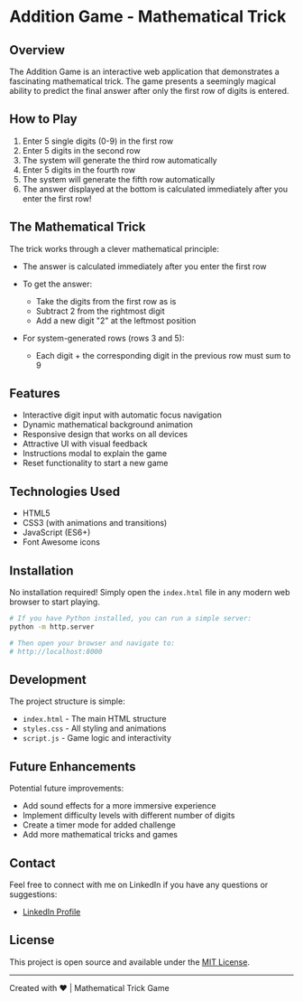 # Addition Game - Mathematical Trick

## Overview

The Addition Game is an interactive web application that demonstrates a fascinating mathematical trick. The game presents a seemingly magical ability to predict the final answer after only the first row of digits is entered.

## How to Play

1. Enter 5 single digits (0-9) in the first row
2. Enter 5 digits in the second row
3. The system will generate the third row automatically
4. Enter 5 digits in the fourth row
5. The system will generate the fifth row automatically
6. The answer displayed at the bottom is calculated immediately after you enter the first row!

## The Mathematical Trick

The trick works through a clever mathematical principle:

- The answer is calculated immediately after you enter the first row
- To get the answer:
  - Take the digits from the first row as is
  - Subtract 2 from the rightmost digit
  - Add a new digit "2" at the leftmost position

- For system-generated rows (rows 3 and 5):
  - Each digit + the corresponding digit in the previous row must sum to 9

## Features

- Interactive digit input with automatic focus navigation
- Dynamic mathematical background animation
- Responsive design that works on all devices
- Attractive UI with visual feedback
- Instructions modal to explain the game
- Reset functionality to start a new game

## Technologies Used

- HTML5
- CSS3 (with animations and transitions)
- JavaScript (ES6+)
- Font Awesome icons

## Installation

No installation required! Simply open the `index.html` file in any modern web browser to start playing.

```bash
# If you have Python installed, you can run a simple server:
python -m http.server

# Then open your browser and navigate to:
# http://localhost:8000
```

## Development

The project structure is simple:

- `index.html` - The main HTML structure
- `styles.css` - All styling and animations
- `script.js` - Game logic and interactivity

## Future Enhancements

Potential future improvements:
- Add sound effects for a more immersive experience
- Implement difficulty levels with different number of digits
- Create a timer mode for added challenge
- Add more mathematical tricks and games

## Contact

Feel free to connect with me on LinkedIn if you have any questions or suggestions:
- [LinkedIn Profile](https://www.linkedin.com/in/himanshurawat12)

## License

This project is open source and available under the [MIT License](LICENSE).

---

Created with ❤️ | Mathematical Trick Game
